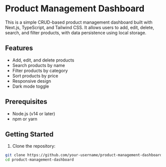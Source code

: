 # Product Management Dashboard

This is a simple CRUD-based product management dashboard built with Next.js, TypeScript, and Tailwind CSS. It allows users to add, edit, delete, search, and filter products, with data persistence using local storage.

## Features

- Add, edit, and delete products
- Search products by name
- Filter products by category
- Sort products by price
- Responsive design
- Dark mode toggle

## Prerequisites

- Node.js (v14 or later)
- npm or yarn

## Getting Started

1. Clone the repository:

```bash
git clone https://github.com/your-username/product-management-dashboard.git
cd product-management-dashboard
```
